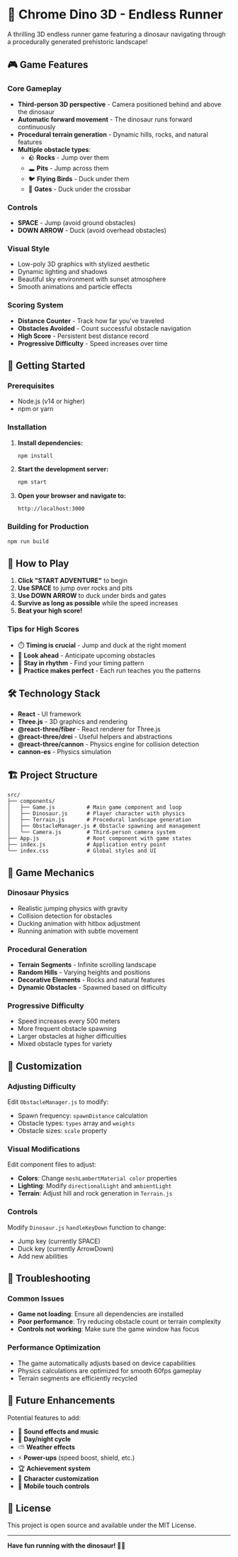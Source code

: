 # 🦕 Chrome Dino 3D - Endless Runner

A thrilling 3D endless runner game featuring a dinosaur navigating through a procedurally generated prehistoric landscape!

## 🎮 Game Features

### Core Gameplay
- **Third-person 3D perspective** - Camera positioned behind and above the dinosaur
- **Automatic forward movement** - The dinosaur runs forward continuously
- **Procedural terrain generation** - Dynamic hills, rocks, and natural features
- **Multiple obstacle types**:
  - 🪨 **Rocks** - Jump over them
  - 🕳️ **Pits** - Jump across them
  - 🐦 **Flying Birds** - Duck under them
  - 🚪 **Gates** - Duck under the crossbar

### Controls
- **SPACE** - Jump (avoid ground obstacles)
- **DOWN ARROW** - Duck (avoid overhead obstacles)

### Visual Style
- Low-poly 3D graphics with stylized aesthetic
- Dynamic lighting and shadows
- Beautiful sky environment with sunset atmosphere
- Smooth animations and particle effects

### Scoring System
- **Distance Counter** - Track how far you've traveled
- **Obstacles Avoided** - Count successful obstacle navigation  
- **High Score** - Persistent best distance record
- **Progressive Difficulty** - Speed increases over time

## 🚀 Getting Started

### Prerequisites
- Node.js (v14 or higher)
- npm or yarn

### Installation

1. **Install dependencies:**
   ```bash
   npm install
   ```

2. **Start the development server:**
   ```bash
   npm start
   ```

3. **Open your browser and navigate to:**
   ```
   http://localhost:3000
   ```

### Building for Production

```bash
npm run build
```

## 🎯 How to Play

1. **Click "START ADVENTURE"** to begin
2. **Use SPACE** to jump over rocks and pits
3. **Use DOWN ARROW** to duck under birds and gates
4. **Survive as long as possible** while the speed increases
5. **Beat your high score!**

### Tips for High Scores
- ⏱️ **Timing is crucial** - Jump and duck at the right moment
- 👀 **Look ahead** - Anticipate upcoming obstacles
- 🏃 **Stay in rhythm** - Find your timing pattern
- 🎯 **Practice makes perfect** - Each run teaches you the patterns

## 🛠️ Technology Stack

- **React** - UI framework
- **Three.js** - 3D graphics and rendering
- **@react-three/fiber** - React renderer for Three.js
- **@react-three/drei** - Useful helpers and abstractions
- **@react-three/cannon** - Physics engine for collision detection
- **cannon-es** - Physics simulation

## 🏗️ Project Structure

```
src/
├── components/
│   ├── Game.js          # Main game component and loop
│   ├── Dinosaur.js      # Player character with physics
│   ├── Terrain.js       # Procedural landscape generation
│   ├── ObstacleManager.js # Obstacle spawning and management
│   └── Camera.js        # Third-person camera system
├── App.js               # Root component with game states
├── index.js             # Application entry point
└── index.css            # Global styles and UI
```

## 🎨 Game Mechanics

### Dinosaur Physics
- Realistic jumping physics with gravity
- Collision detection for obstacles
- Ducking animation with hitbox adjustment
- Running animation with subtle movement

### Procedural Generation
- **Terrain Segments** - Infinite scrolling landscape
- **Random Hills** - Varying heights and positions  
- **Decorative Elements** - Rocks and natural features
- **Dynamic Obstacles** - Spawned based on difficulty

### Progressive Difficulty
- Speed increases every 500 meters
- More frequent obstacle spawning
- Larger obstacles at higher difficulties
- Mixed obstacle types for variety

## 🔧 Customization

### Adjusting Difficulty
Edit `ObstacleManager.js` to modify:
- Spawn frequency: `spawnDistance` calculation
- Obstacle types: `types` array and `weights`
- Obstacle sizes: `scale` property

### Visual Modifications
Edit component files to adjust:
- **Colors**: Change `meshLambertMaterial color` properties
- **Lighting**: Modify `directionalLight` and `ambientLight`
- **Terrain**: Adjust hill and rock generation in `Terrain.js`

### Controls
Modify `Dinosaur.js` `handleKeyDown` function to change:
- Jump key (currently SPACE)
- Duck key (currently ArrowDown)
- Add new abilities

## 🐛 Troubleshooting

### Common Issues
- **Game not loading**: Ensure all dependencies are installed
- **Poor performance**: Try reducing obstacle count or terrain complexity
- **Controls not working**: Make sure the game window has focus

### Performance Optimization
- The game automatically adjusts based on device capabilities
- Physics calculations are optimized for smooth 60fps gameplay
- Terrain segments are efficiently recycled

## 🎵 Future Enhancements

Potential features to add:
- 🎵 **Sound effects and music**
- 🌅 **Day/night cycle**
- ⛅ **Weather effects**
- ⚡ **Power-ups** (speed boost, shield, etc.)
- 🏆 **Achievement system**
- 🎨 **Character customization**
- 📱 **Mobile touch controls**

## 📄 License

This project is open source and available under the MIT License.

---

**Have fun running with the dinosaur! 🦕💨**
